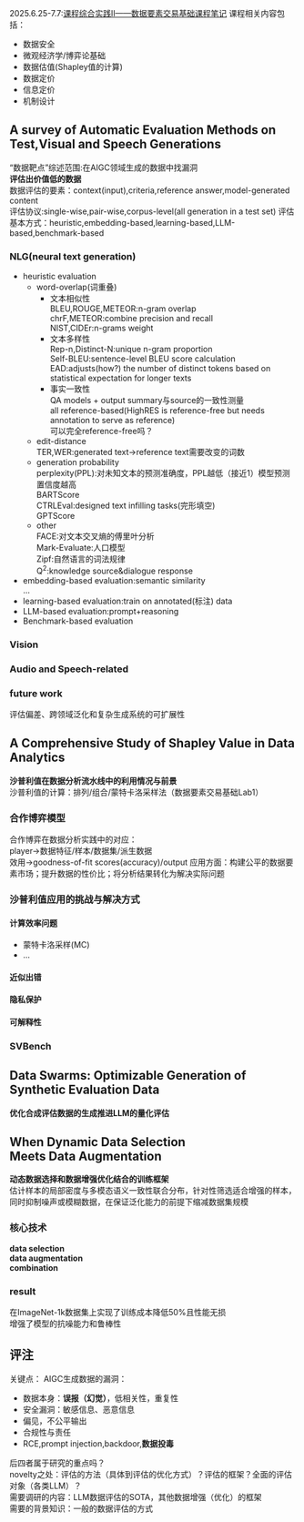 2025.6.25-7.7:[课程综合实践II——数据要素交易基础课程笔记](https://tapir-elithril.github.io/Notebook/sp25/data_market/note/)
课程相关内容包括：

- 数据安全
- 微观经济学/博弈论基础
- 数据估值(Shapley值的计算)
- 数据定价
- 信息定价
- 机制设计
  
## A survey of Automatic Evaluation Methods on Test,Visual and Speech Generations
“数据靶点”综述范围:在AIGC领域生成的数据中找漏洞  
**评估出价值低的数据**  
数据评估的要素：context(input),criteria,reference answer,model-generated content  
评估协议:single-wise,pair-wise,corpus-level(all generation in a test set) 
评估基本方式：heuristic,embedding-based,learning-based,LLM-based,benchmark-based 

### NLG(neural text generation)  

- heuristic evaluation  
  - word-overlap(词重叠)  
    - 文本相似性  
        BLEU,ROUGE,METEOR:n-gram overlap  
        chrF,METEOR:combine precision and recall  
        NIST,CIDEr:n-grams weight  
    - 文本多样性  
        Rep-n,Distinct-N:unique n-gram proportion  
        Self-BLEU:sentence-level BLEU score calculation  
        EAD:adjusts(how?) the number of distinct tokens based on statistical expectation for longer texts  
    - 事实一致性  
        QA models + output summary与source的一致性测量  
    all reference-based(HighRES is reference-free but needs annotation to serve as reference)  
    可以完全reference-free吗？  
  - edit-distance  
    TER,WER:generated text->reference text需要改变的词数  
  - generation probability  
    perplexity(PPL):对未知文本的预测准确度，PPL越低（接近1）模型预测置信度越高  
    BARTScore  
    CTRLEval:designed text infilling tasks(完形填空)  
    GPTScore  
  - other  
    FACE:对文本交叉熵的傅里叶分析  
    Mark-Evaluate:人口模型  
    Zipf:自然语言的词法规律  
    Q<sup>2</sup>:knowledge source&dialogue response  
- embedding-based evaluation:semantic similarity  
  ...  
- learning-based evaluation:train on annotated(标注) data  
- LLM-based evaluation:prompt+reasoning  
- Benchmark-based evaluation  
  
### Vision

### Audio and Speech-related

### future work
评估偏差、跨领域泛化和复杂生成系统的可扩展性

## A Comprehensive Study of Shapley Value in Data Analytics
**沙普利值在数据分析流水线中的利用情况与前景**  
沙普利值的计算：排列/组合/蒙特卡洛采样法（数据要素交易基础Lab1）
### 合作博弈模型
合作博弈在数据分析实践中的对应：  
player->数据特征/样本/数据集/派生数据  
效用->goodness-of-fit scores(accuracy)/output
应用方面：构建公平的数据要素市场；提升数据的性价比；将分析结果转化为解决实际问题
### 沙普利值应用的挑战与解决方式
#### 计算效率问题  

- 蒙特卡洛采样(MC)  
- ...  

#### 近似出错

#### 隐私保护

#### 可解释性

### SVBench

## Data Swarms: Optimizable Generation of Synthetic Evaluation Data
**优化合成评估数据的生成推进LLM的量化评估**  

## When Dynamic Data Selection Meets Data Augmentation
**动态数据选择和数据增强优化结合的训练框架**  
估计样本的局部密度与多模态语义一致性联合分布，针对性筛选适合增强的样本，同时抑制噪声或模糊数据，在保证泛化能力的前提下缩减数据集规模
### 核心技术
**data selection**  
**data augmentation**  
**combination**  
### result
在ImageNet-1k数据集上实现了训练成本降低50%且性能无损  
增强了模型的抗噪能力和鲁棒性  

## 评注
关键点：
AIGC生成数据的漏洞：  

- 数据本身：**误报（幻觉）**，低相关性，重复性  
- 安全漏洞：敏感信息、恶意信息  
- 偏见，不公平输出  
- 合规性与责任  
- RCE,prompt injection,backdoor,**数据投毒**  
   
后四者属于研究的重点吗？  
novelty之处：评估的方法（具体到评估的优化方式）？评估的框架？全面的评估对象（各类LLM）？  
需要调研的内容：LLM数据评估的SOTA，其他数据增强（优化）的框架  
需要的背景知识：一般的数据评估的方式  

